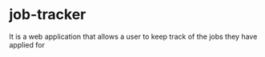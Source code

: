 # job-tracker
It is a web application that allows a user to keep track of the jobs they have applied for 
